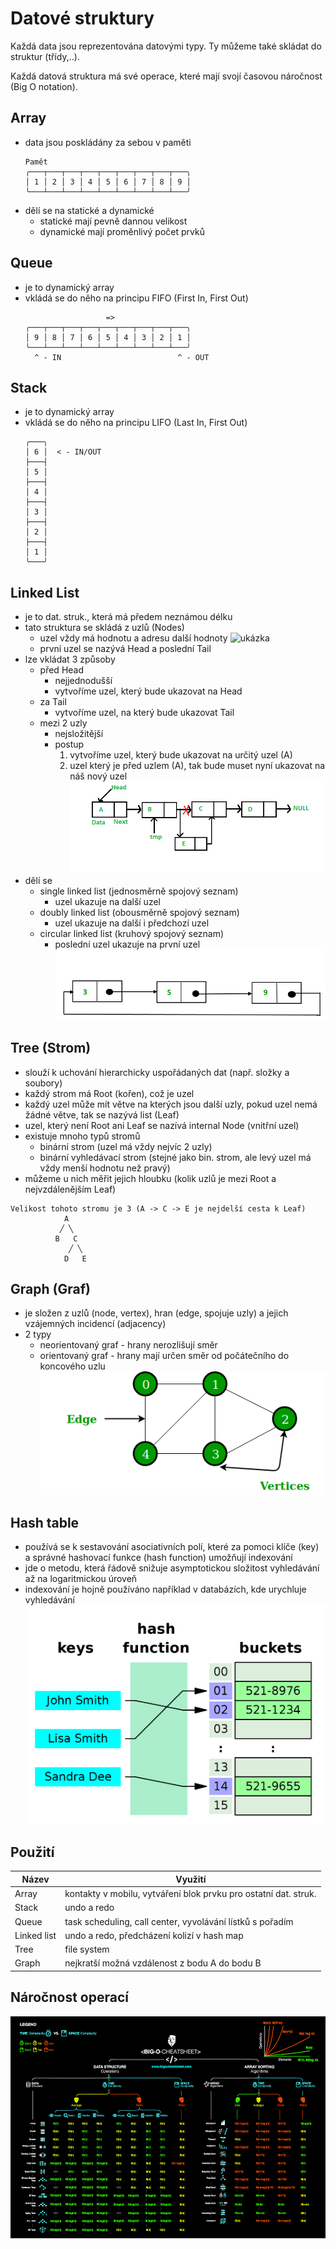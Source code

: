 # Datové struktury

Každá data jsou reprezentována datovými typy. Ty můžeme také skládat do struktur (třídy,..).

Každá datová struktura má své operace, které mají svojí časovou náročnost (Big O notation).

## Array

- data jsou poskládány za sebou v paměti
  ```
  Pamět
  ╭───┬───┬───┬───┬───┬───┬───┬───┬───╮
  │ 1 │ 2 │ 3 │ 4 │ 5 │ 6 │ 7 │ 8 │ 9 │
  ╰───┴───┴───┴───┴───┴───┴───┴───┴───╯
  ```
- dělí se na statické a dynamické
  - statické mají pevně dannou velikost
  - dynamické mají proměnlivý počet prvků

## Queue

- je to dynamický array
- vkládá se do něho na principu FIFO (First In, First Out)
  ```
                    =>
  ╭───┬───┬───┬───┬───┬───┬───┬───┬───╮
  │ 9 │ 8 │ 7 │ 6 │ 5 │ 4 │ 3 │ 2 │ 1 │
  ╰───┴───┴───┴───┴───┴───┴───┴───┴───╯
    ^ - IN                          ^ - OUT
  ```

## Stack

- je to dynamický array
- vkládá se do něho na principu LIFO (Last In, First Out)
  ```
  ╭───╮
  │ 6 │  < - IN/OUT
  ├───┤
  │ 5 │
  ├───┤
  │ 4 │
  ├───┤
  │ 3 │
  ├───┤
  │ 2 │
  ├───┤
  │ 1 │
  ╰───╯
  ```

## Linked List

- je to dat. struk., která má předem neznámou délku
- tato struktura se skládá z uzlů (Nodes)
  - uzel vždy má hodnotu a adresu další hodnoty
    ![ukázka](./linked_list.svg)
  - první uzel se nazývá Head a poslední Tail
- lze vkládat 3 způsoby
  - před Head
    - nejjednodušší
    - vytvoříme uzel, který bude ukazovat na Head
  - za Tail
    - vytvoříme uzel, na který bude ukazovat Tail
  - mezi 2 uzly
    - nejsložitější
    - postup
      1. vytvoříme uzel, který bude ukazovat na určitý uzel (A)
      2. uzel který je před uzlem (A), tak bude muset nyní ukazovat na náš nový uzel
         ![](./images/Linkedlist_insert_middle.png)
- dělí se
  - single linked list (jednosměrně spojový seznam)
    - uzel ukazuje na další uzel
  - doubly linked list (obousměrně spojový seznam)
    - uzel ukazuje na další i předchozí uzel
  - circular linked list (kruhový spojový seznam)
    - poslední uzel ukazuje na první uzel
      ![](./images/CircularSinglyLinkedList.png)

## Tree (Strom)

- slouží k uchování hierarchicky uspořádaných dat (např. složky a soubory)
- každý strom má Root (kořen), což je uzel
- každý uzel může mít větve na kterých jsou další uzly, pokud uzel nemá žádné větve, tak se nazývá list (Leaf)
- uzel, který není Root ani Leaf se nazívá internal Node (vnitřní uzel)
- existuje mnoho typů stromů
  - binární strom (uzel má vždy nejvíc 2 uzly)
  - binární vyhledávací strom (stejné jako bin. strom, ale levý uzel má vždy menší hodnotu než pravý)
- můžeme u nich měřit jejich hloubku (kolik uzlů je mezi Root a nejvzdálenějším Leaf)

```
Velikost tohoto stromu je 3 (A -> C -> E je nejdelší cesta k Leaf)
            A
           ╱ ╲
          B   C
             ╱ ╲
            D   E
```

## Graph (Graf)

- je složen z uzlů (node, vertex), hran (edge, spojuje uzly) a jejich vzájemných incidencí (adjacency)
- 2 typy
  - neorientovaný graf - hrany nerozlišují směr
  - orientovaný graf - hrany mají určen směr od počátečního do koncového uzlu
    ![](./images/undirectedgraph.png)

## Hash table

- používá se k sestavování asociativních polí, které za pomoci klíče (key) a správné hashovací funkce (hash function) umožňují indexování
- jde o metodu, která řádově snižuje asymptotickou složitost vyhledávání až na logaritmickou úroveň
- indexování je hojně používáno například v databázích, kde urychluje vyhledávání
  ![](./images/Hash_table_3_1_1_0_1_0_0_SP.png)

## Použití

| Název       | Využití                                                         |
| ----------- | --------------------------------------------------------------- |
| Array       | kontakty v mobilu, vytváření blok prvku pro ostatní dat. struk. |
| Stack       | undo a redo                                                     |
| Queue       | task scheduling, call center, vyvolávání lístků s pořadím       |
| Linked list | undo a redo, předcházení kolizí v hash map                      |
| Tree        | file system                                                     |
| Graph       | nejkratší možná vzdálenost z bodu A do bodu B                   |

## Náročnost operací

![](./images/big-o-cheat-sheet-poster.png)
